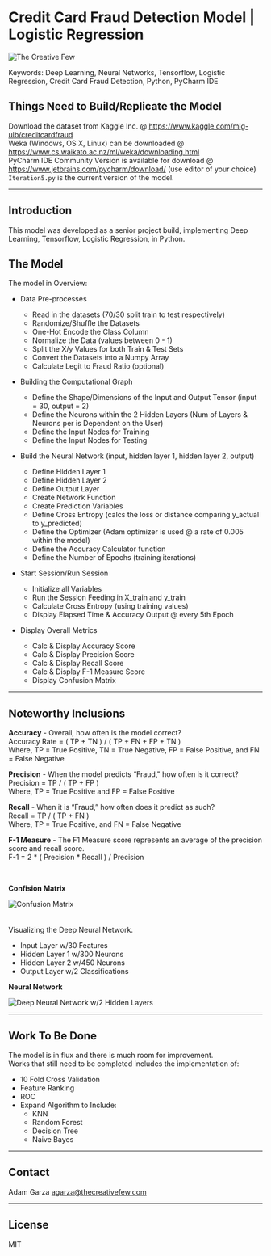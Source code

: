 # Credit Card Fraud Detection Model  |  Logistic Regression

![The Creative Few](http://thecreativefew.com/assets/images/creative_few_logo.svg)

Keywords: Deep Learning, Neural Networks, Tensorflow, Logistic Regression, Credit Card Fraud Detection, Python, PyCharm IDE

## Things Need to Build/Replicate the Model
Download the dataset from Kaggle Inc. @ https://www.kaggle.com/mlg-ulb/creditcardfraud <br />
Weka (Windows, OS X, Linux) can be downloaded @ https://www.cs.waikato.ac.nz/ml/weka/downloading.html <br />
PyCharm IDE Community Version is available for download @ https://www.jetbrains.com/pycharm/download/ (use editor of your choice) <br />
`Iteration5.py` is the current version of the model. <br />

---

## Introduction
This model was developed as a senior project build, implementing Deep Learning, Tensorflow, Logistic Regression, in Python.

## The Model
The model in Overview:
  - Data Pre-processes
    - Read in the datasets (70/30 split train to test respectively) 
    - Randomize/Shuffle the Datasets
    - One-Hot Encode the Class Column
    - Normalize the Data (values between 0 - 1)
    - Split the X/y Values for both Train & Test Sets
    - Convert the Datasets into a Numpy Array
    - Calculate Legit to Fraud Ratio (optional)

  - Building the Computational Graph
    - Define the Shape/Dimensions of the Input and Output Tensor (input = 30, output = 2)
    - Define the Neurons within the 2 Hidden Layers (Num of Layers & Neurons per is Dependent on the User)
    - Define the Input Nodes for Training
    - Define the Input Nodes for Testing
    
  - Build the Neural Network (input, hidden layer 1, hidden layer 2, output)
    - Define Hidden Layer 1
    - Define Hidden Layer 2
    - Define Output Layer
    - Create Network Function
    - Create Prediction Variables
    - Define Cross Entropy (calcs the loss or distance comparing y_actual to y_predicted)
    - Define the Optimizer (Adam optimizer is used @ a rate of 0.005 within the model)
    - Define the Accuracy Calculator function
    - Define the Number of Epochs (training iterations)
    
 - Start Session/Run Session
   - Initialize all Variables
   - Run the Session Feeding in X_train and y_train
   - Calculate Cross Entropy (using training values)
   - Display Elapsed Time & Accuracy Output @ every 5th Epoch
 
 - Display Overall Metrics
   - Calc & Display Accuracy Score
   - Calc & Display Precision Score
   - Calc & Display Recall Score
   - Calc & Display F-1 Measure Score
   - Display Confusion Matrix

---

## Noteworthy Inclusions
**Accuracy** - Overall, how often is the model correct?<br />
Accuracy Rate = ( TP + TN ) / ( TP + FN + FP + TN )<br />
Where, TP = True Positive, TN = True Negative, FP = False Positive, and FN = False Negative 

**Precision** - When the model predicts “Fraud," how often is it correct?<br />
Precision = TP / ( TP + FP )<br />
Where, TP = True Positive and FP = False Positive

**Recall** - When it is “Fraud,” how often does it predict as such?<br />
Recall = TP / ( TP + FN )<br />
Where, TP = True Positive, and FN = False Negative

**F-1 Measure** - The F1 Measure score represents an average of the precision score and recall score.<br />
F-1 = 2 * ( Precision * Recall ) / Precision 

<br  />
 
 **Confision Matrix**
 
![Confusion Matrix](http://thecreativefew.com/assets/images/matrix.svg)
<br />
<br />
<br />
Visualizing the Deep Neural Network.
 - Input Layer w/30 Features
 - Hidden Layer 1 w/300 Neurons
 - Hidden Layer 2 w/450 Neurons
 - Output Layer w/2 Classifications

 **Neural Network**
 
![Deep Neural Network w/2 Hidden Layers](http://thecreativefew.com/assets/images/neural_network.svg)

---

## Work To Be Done
The model is in flux and there is much room for improvement. <br />
Works that still need to be completed includes the implementation of:
  - 10 Fold Cross Validation
  - Feature Ranking
  - ROC
  - Expand Algorithm to Include:
    - KNN
    - Random Forest
    - Decision Tree
    - Naive Bayes

---

## Contact
Adam Garza
agarza@thecreativefew.com

---
License
----

MIT
